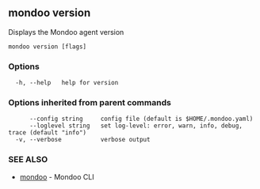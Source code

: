 ## mondoo version

Displays the Mondoo agent version

```
mondoo version [flags]
```

### Options

```
  -h, --help   help for version
```

### Options inherited from parent commands

```
      --config string     config file (default is $HOME/.mondoo.yaml)
      --loglevel string   set log-level: error, warn, info, debug, trace (default "info")
  -v, --verbose           verbose output
```

### SEE ALSO

* [mondoo](README.md)	 - Mondoo CLI

